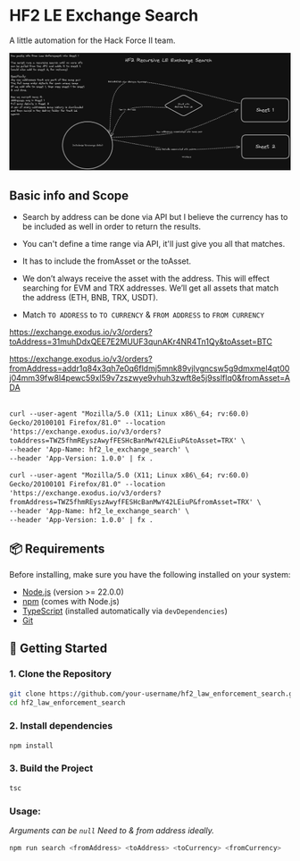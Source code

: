 # HF2 LE Exchange Search

A little automation for the Hack Force II team.

![image](./assets/hf2_recursive_exchange_search.png)

## Basic info and Scope
- Search by address can be done via API but I believe the currency has to be included as well in order to return the results. 
- You can't define a time range via API, it'll just give you all that matches. 
- It has to include the fromAsset or the toAsset. 
- We don’t always receive the asset with the address. This will effect searching for EVM and TRX addresses. We’ll get all assets that match the address (ETH, BNB, TRX, USDT). 

- Match `TO ADDRESS` to `TO CURRENCY` & `FROM ADDRESS` to `FROM CURRENCY`

https://exchange.exodus.io/v3/orders?toAddress=31muhDdxQEE7E2MUUF3qunAKr4NR4Tn1Qy&toAsset=BTC

https://exchange.exodus.io/v3/orders?fromAddress=addr1q84x3qh7e0q6fldmj5mnk89vjlvgncsw5g9dmxmel4qt00j04mm39fw8l4pewc59xl59v7zszwye9vhuh3zwft8e5j9sslflq0&fromAsset=ADA

```curl

curl --user-agent "Mozilla/5.0 (X11; Linux x86\_64; rv:60.0) Gecko/20100101 Firefox/81.0" --location 'https://exchange.exodus.io/v3/orders?toAddress=TWZ5fhmREyszAwyfFESHcBanMwY42LEiuP&toAsset=TRX' \
--header 'App-Name: hf2_le_exchange_search' \
--header 'App-Version: 1.0.0' | fx .
```

```curl
curl --user-agent "Mozilla/5.0 (X11; Linux x86\_64; rv:60.0) Gecko/20100101 Firefox/81.0" --location 'https://exchange.exodus.io/v3/orders?fromAddress=TWZ5fhmREyszAwyfFESHcBanMwY42LEiuP&fromAsset=TRX' \
--header 'App-Name: hf2_le_exchange_search' \
--header 'App-Version: 1.0.0' | fx .

```

## 📦 Requirements

Before installing, make sure you have the following installed on your system:

- [Node.js](https://nodejs.org/) (version >= 22.0.0)
- [npm](https://www.npmjs.com/) (comes with Node.js)
- [TypeScript](https://www.typescriptlang.org/) (installed automatically via `devDependencies`)
- [Git](https://git-scm.com/)

## 🚀 Getting Started

### 1. Clone the Repository

```bash
git clone https://github.com/your-username/hf2_law_enforcement_search.git
cd hf2_law_enforcement_search
```

### 2. Install dependencies

```bash
npm install
```

### 3. Build the Project

```bash
tsc
```


### Usage:

*Arguments can be `null`*
*Need to & from address ideally.*

```zsh
npm run search <fromAddress> <toAddress> <toCurrency> <fromCurrency>
```

